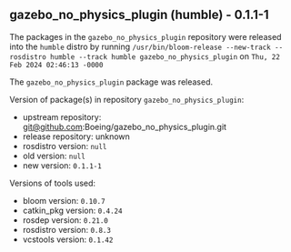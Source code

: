 ## gazebo_no_physics_plugin (humble) - 0.1.1-1

The packages in the `gazebo_no_physics_plugin` repository were released into the `humble` distro by running `/usr/bin/bloom-release --new-track --rosdistro humble --track humble gazebo_no_physics_plugin` on `Thu, 22 Feb 2024 02:46:13 -0000`

The `gazebo_no_physics_plugin` package was released.

Version of package(s) in repository `gazebo_no_physics_plugin`:

- upstream repository: git@github.com:Boeing/gazebo_no_physics_plugin.git
- release repository: unknown
- rosdistro version: `null`
- old version: `null`
- new version: `0.1.1-1`

Versions of tools used:

- bloom version: `0.10.7`
- catkin_pkg version: `0.4.24`
- rosdep version: `0.21.0`
- rosdistro version: `0.8.3`
- vcstools version: `0.1.42`


